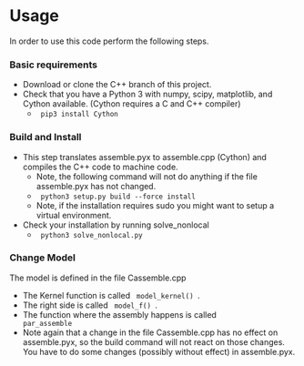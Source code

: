 # Usage 

In order to use this code perform the following steps.
### Basic requirements
- Download or clone the C++ branch of this project.
- Check that you have a Python 3 with numpy, scipy, matplotlib, and Cython available.
 (Cython requires a C and C++ compiler)
    - <code> pip3 install Cython </code>
### Build and Install
- This step translates assemble.pyx to assemble.cpp (Cython) and compiles the C++ code to machine code.
    - Note, 
    the following command will not do anything if the file assemble.pyx has not changed. 
    - <code> python3 setup.py build --force install</code>
    - Note, if the installation requires sudo you might want to setup a virtual environment.
- Check your installation by running solve_nonlocal
    - <code> python3 solve_nonlocal.py </code>
    
### Change Model
The model is defined in the file Cassemble.cpp
- The Kernel function is called <code>  model_kernel() </code>.
- The right side is called <code>  model_f() </code>.
- The function where the assembly happens is called <code> par_assemble </code>
- Note again that a change in the file Cassemble.cpp has no effect on assemble.pyx, so the build command will not 
react on those changes. You have to do some changes (possibly without effect) in assemble.pyx.